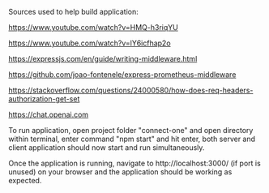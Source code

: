 Sources used to help build application:

https://www.youtube.com/watch?v=HMQ-h3riqYU

https://www.youtube.com/watch?v=lY6icfhap2o

https://expressjs.com/en/guide/writing-middleware.html

https://github.com/joao-fontenele/express-prometheus-middleware

https://stackoverflow.com/questions/24000580/how-does-req-headers-authorization-get-set

https://chat.openai.com

To run application, open project folder "connect-one" and open directory within terminal, enter command "npm start" and hit enter, both server and client application should now start and run simultaneously.

Once the application is running, navigate to http://localhost:3000/ (if port is unused) on your browser and the application should be working as expected.
